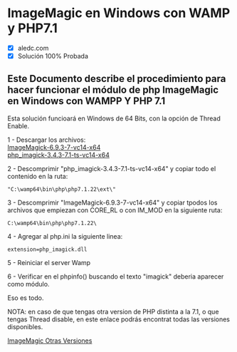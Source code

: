# ImageMagic en Windows con WAMP y PHP7.1

- [x] aledc.com
- [x] Solución 100% Probada

## Este Documento describe el procedimiento para hacer funcionar el módulo de php ImageMagic  en Windows con WAMPP Y PHP 7.1

Esta solución funcioará en Windows de 64 Bits, con la opción de Thread Enable.

1 - Descargar los archivos:  
 [ImageMagick-6.9.3-7-vc14-x64](https://drive.google.com/file/d/1nWAXI-DZPObBqGLROsSOHZFYur4SzN47/view?usp=sharing)   
 [php_imagick-3.4.3-7.1-ts-vc14-x64](https://drive.google.com/file/d/1yrjMDFAFr62XalgGfhkDYn-peRaeKtxi/view?usp=sharing)

2 - Descomprimir "php_imagick-3.4.3-7.1-ts-vc14-x64" y copiar todo el contenido en la ruta:
```
"C:\wamp64\bin\php\php7.1.22\ext\"
```
3 - Descomprimir "ImageMagick-6.9.3-7-vc14-x64" y copiar tpodos los archivos que empiezan con CORE_RL o con IM_MOD en la siguiente ruta: 
```
C:\wamp64\bin\php\php7.1.22\
````
4 - Agregar al php.ini la siguiente linea:
```
extension=php_imagick.dll
```
5 - Reiniciar el server Wamp

6 - Verificar en el phpinfo()  buscando el texto "imagick" deberia aparecer como módulo.


Eso es todo.


NOTA:  en caso de que tengas otra version de PHP distinta a la 7.1, o que tengas Thread disable, en este enlace podrás encontrat todas las versiones disponibles.

[ImageMagic Otras Versiones](https://mlocati.github.io/articles/php-windows-imagick.html)

